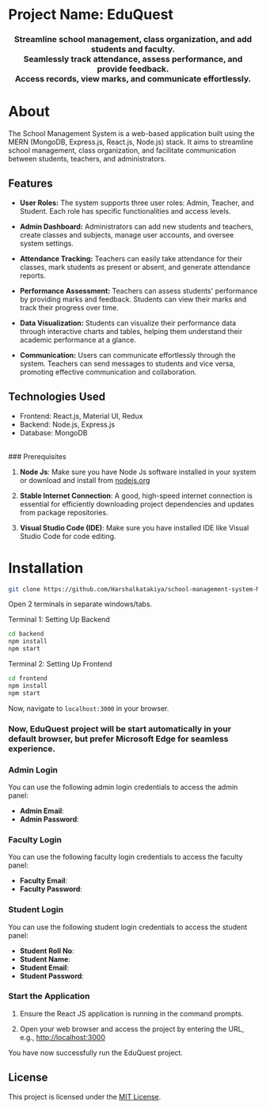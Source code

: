 # Project Name: EduQuest

<h3 align="center">
Streamline school management, class organization, and add students and faculty.<br>
Seamlessly track attendance, assess performance, and provide feedback. <br>
Access records, view marks, and communicate effortlessly.
</h3>


# About

The School Management System is a web-based application built using the MERN (MongoDB, Express.js, React.js, Node.js) stack. It aims to streamline school management, class organization, and facilitate communication between students, teachers, and administrators.

## Features

- **User Roles:** The system supports three user roles: Admin, Teacher, and Student. Each role has specific functionalities and access levels.

- **Admin Dashboard:** Administrators can add new students and teachers, create classes and subjects, manage user accounts, and oversee system settings.

- **Attendance Tracking:** Teachers can easily take attendance for their classes, mark students as present or absent, and generate attendance reports.

- **Performance Assessment:** Teachers can assess students' performance by providing marks and feedback. Students can view their marks and track their progress over time.

- **Data Visualization:** Students can visualize their performance data through interactive charts and tables, helping them understand their academic performance at a glance.

- **Communication:** Users can communicate effortlessly through the system. Teachers can send messages to students and vice versa, promoting effective communication and collaboration.

## Technologies Used

- Frontend: React.js, Material UI, Redux
- Backend: Node.js, Express.js
- Database: MongoDB

<br>
### Prerequisites

1. **Node Js**: Make sure you have Node Js software installed in your system or download and install from [nodejs.org](https://nodejs.org/dist/v18.18.2/node-v18.18.2-x64.msi)

2. **Stable Internet Connection**: A good, high-speed internet connection is essential for efficiently downloading project dependencies and updates from package repositories.

3. **Visual Studio Code (IDE)**: Make sure you have installed IDE like Visual Studio Code for code editing.


# Installation

```sh
git clone https://github.com/Harshalkatakiya/school-management-system-MERN-stack.git
```
Open 2 terminals in separate windows/tabs.

Terminal 1: Setting Up Backend 
```sh
cd backend
npm install
npm start
```

Terminal 2: Setting Up Frontend
```sh
cd frontend
npm install
npm start
```
Now, navigate to `localhost:3000` in your browser.

### Now, EduQuest project will be start automatically in your default browser, but prefer Microsoft Edge for seamless experience.


### Admin Login

You can use the following admin login credentials to access the admin panel:

- **Admin Email**: 
- **Admin Password**: 


### Faculty Login

You can use the following faculty login credentials to access the faculty panel:

- **Faculty Email**: 
- **Faculty Password**: 


### Student Login

You can use the following student login credentials to access the student panel:

- **Student Roll No**: 
- **Student Name**: 
- **Student Email**: 
- **Student Password**: 


### Start the Application

1. Ensure the React JS application is running in the command prompts.

2. Open your web browser and access the project by entering the URL, e.g., [http://localhost:3000](http://localhost:3000) 

You have now successfully run the EduQuest project.


## License

This project is licensed under the [MIT License](LICENSE).
